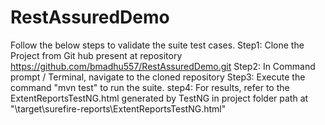 # RestAssuredDemo
Follow the below steps to validate the suite test cases.
Step1: Clone the Project from Git hub present at repository https://github.com/bmadhu557/RestAssuredDemo.git
Step2: In Command prompt / Terminal, navigate to the cloned repository
Step3: Execute the command "mvn test" to run the suite.
step4: For results, refer to the ExtentReportsTestNG.html generated by TestNG in project folder path at "\target\surefire-reports\ExtentReportsTestNG.html"
